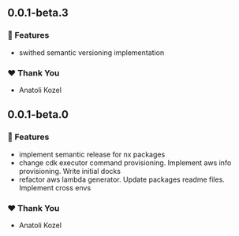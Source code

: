 ## 0.0.1-beta.3


### 🚀 Features

- swithed semantic versioning implementation

### ❤️  Thank You

- Anatoli Kozel

## 0.0.1-beta.0


### 🚀 Features

- implement semantic release for nx packages
- change cdk executor command provisioning. Implement aws info provisioning. Write initial docks
- refactor aws lambda generator. Update packages readme files. Implement cross envs

### ❤️  Thank You

- Anatoli Kozel